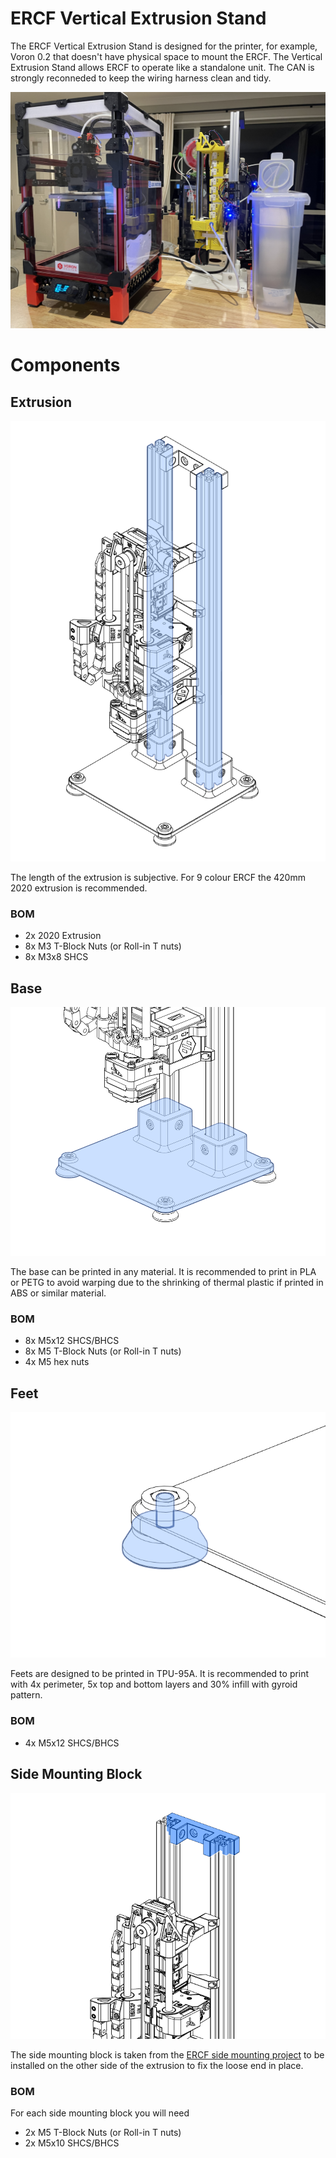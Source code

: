 # ERCF Vertical Extrusion Stand
The ERCF Vertical Extrusion Stand is designed for the printer, for example, Voron 0.2 that doesn't have physical space to mount the ERCF. The Vertical Extrusion Stand allows ERCF to operate like a standalone unit. The CAN is strongly reconneded to keep the wiring harness clean and tidy. 

![in_action](Resources/in_action.JPG)

# Components
## Extrusion
![preview](Resources/preview.png)

The length of the extrusion is subjective. For 9 colour ERCF the 420mm 2020 extrusion is recommended. 

### BOM
* 2x 2020 Extrusion
* 8x M3 T-Block Nuts (or Roll-in T nuts)
* 8x M3x8 SHCS

## Base
![component_base](Resources/component_base.png)

The base can be printed in any material. It is recommended to print in PLA or PETG to avoid warping due to the shrinking 
of thermal plastic if printed in ABS or similar material. 

### BOM
* 8x M5x12 SHCS/BHCS
* 8x M5 T-Block Nuts (or Roll-in T nuts)
* 4x M5 hex nuts

## Feet
![component_feets](Resources/component_feets.png)

Feets are designed to be printed in TPU-95A. It is recommended to print with 4x perimeter, 5x top and bottom layers and 
30% infill with gyroid pattern. 

### BOM
* 4x M5x12 SHCS/BHCS

## Side Mounting Block
![side_mounting_block](Resources/component_side_mounting_block.png)

The side mounting block is taken from the [ERCF side mounting project](https://github.com/eamars/VoronPrinterMods/tree/main/ercf_frame_mount_adapter)
to be installed on the other side of the extrusion to fix the loose end in place. 

### BOM
For each side mounting block you will need
* 2x M5 T-Block Nuts (or Roll-in T nuts)
* 2x M5x10 SHCS/BHCS

